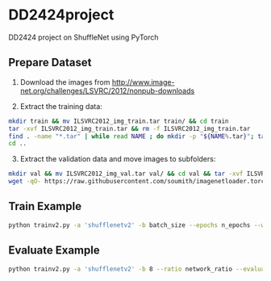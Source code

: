 # DD2424project
DD2424 project on ShuffleNet using PyTorch

## Prepare Dataset
1. Download the images from http://www.image-net.org/challenges/LSVRC/2012/nonpub-downloads

2. Extract the training data:
  ```bash
  mkdir train && mv ILSVRC2012_img_train.tar train/ && cd train
  tar -xvf ILSVRC2012_img_train.tar && rm -f ILSVRC2012_img_train.tar
  find . -name "*.tar" | while read NAME ; do mkdir -p "${NAME%.tar}"; tar -xvf "${NAME}" -C "${NAME%.tar}"; rm -f "${NAME}"; done
  cd ..
  ```

3. Extract the validation data and move images to subfolders:
  ```bash
  mkdir val && mv ILSVRC2012_img_val.tar val/ && cd val && tar -xvf ILSVRC2012_img_val.tar
  wget -qO- https://raw.githubusercontent.com/soumith/imagenetloader.torch/master/valprep.sh | bash
  ```
  
## Train Example
  ```bash
  python trainv2.py -a 'shufflenetv2' -b batch_size --epochs n_epochs --wd 4e-5 --lr 0.1 --ratio network_ratio /folder/to/imagenet/
  ```
  
## Evaluate Example
  ```bash
  python trainv2.py -a 'shufflenetv2' -b 8 --ratio network_ratio --evaluate 'path to model' --logname 'path to log file' /folder/to/imagenet/
  ```
